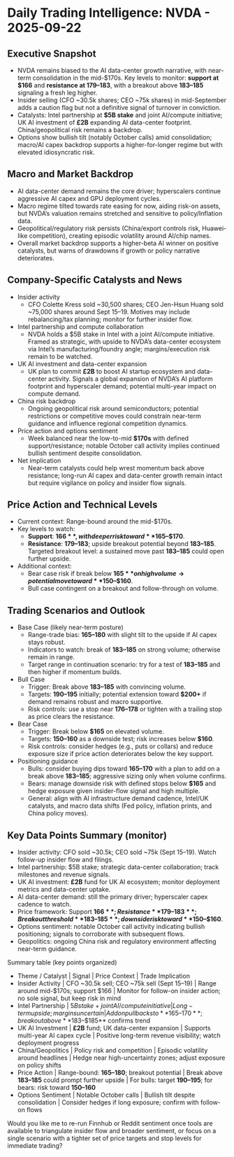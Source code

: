# Daily Trading Intelligence: NVDA - 2025-09-22

## Executive Snapshot
- NVDA remains biased to the AI data-center growth narrative, with near-term consolidation in the mid-$170s. Key levels to monitor: **support at $166** and **resistance at $179–$183**, with a breakout above **$183–$185** signaling a fresh leg higher. 
- Insider selling (CFO ~30.5k shares; CEO ~75k shares) in mid-September adds a caution flag but not a definitive signal of turnover in conviction. 
- Catalysts: Intel partnership at **$5B stake** and joint AI/compute initiative; UK AI investment of **£2B** expanding AI data-center footprint. China/geopolitical risk remains a backdrop.  
- Options show bullish tilt (notably October calls) amid consolidation; macro/AI capex backdrop supports a higher-for-longer regime but with elevated idiosyncratic risk.

## Macro and Market Backdrop
- AI data-center demand remains the core driver; hyperscalers continue aggressive AI capex and GPU deployment cycles.
- Macro regime tilted towards rate easing for now, aiding risk-on assets, but NVDA’s valuation remains stretched and sensitive to policy/Inflation data.
- Geopolitical/regulatory risk persists (China/export controls risk, Huawei-like competition), creating episodic volatility around AI/chip names.
- Overall market backdrop supports a higher-beta AI winner on positive catalysts, but warns of drawdowns if growth or policy narrative deteriorates.

## Company-Specific Catalysts and News
- Insider activity
  - CFO Colette Kress sold ~30,500 shares; CEO Jen-Hsun Huang sold ~75,000 shares around Sept 15–19. Motives may include rebalancing/tax planning; monitor for further insider flow.
- Intel partnership and compute collaboration
  - NVDA holds a $5B stake in Intel with a joint AI/compute initiative. Framed as strategic, with upside to NVDA’s data-center ecosystem via Intel’s manufacturing/foundry angle; margins/execution risk remain to be watched.
- UK AI investment and data-center expansion
  - UK plan to commit **£2B** to boost AI startup ecosystem and data-center activity. Signals a global expansion of NVDA’s AI platform footprint and hyperscaler demand; potential multi-year impact on compute demand.
- China risk backdrop
  - Ongoing geopolitical risk around semiconductors; potential restrictions or competitive moves could constrain near-term guidance and influence regional competition dynamics.
- Price action and options sentiment
  - Week balanced near the low-to-mid **$170s** with defined support/resistance; notable October call activity implies continued bullish sentiment despite consolidation.
- Net implication
  - Near-term catalysts could help wrest momentum back above resistance; long-run AI capex and data-center growth remain intact but require vigilance on policy and insider flow signals.

## Price Action and Technical Levels
- Current context: Range-bound around the mid-$170s.
- Key levels to watch:
  - **Support**: **$166**, with deeper risk toward **$165–$170**.
  - **Resistance**: **$179–$183**; upside breakout potential beyond **$183–$185**.
  Targeted breakout level: a sustained move past **$183–$185** could open further upside.
- Additional context:
  - Bear case risk if break below **$165** on high volume → potential move toward **$150–$160**.
  - Bull case contingent on a breakout and follow-through on volume.

## Trading Scenarios and Outlook
- Base Case (likely near-term posture)
  - Range-trade bias: **$165–$180** with slight tilt to the upside if AI capex stays robust.
  - Indicators to watch: break of **$183–$185** on strong volume; otherwise remain in range.
  - Target range in continuation scenario: try for a test of **$183–$185** and then higher if momentum builds.
- Bull Case
  - Trigger: Break above **$183–$185** with convincing volume.
  - Targets: **$190–$195** initially; potential extension toward **$200+** if demand remains robust and macro supportive.
  - Risk controls: use a stop near **$176–$178** or tighten with a trailing stop as price clears the resistance.
- Bear Case
  - Trigger: Break below **$165** on elevated volume.
  - Targets: **$150–$160** as a downside test; risk increases below **$160**.
  - Risk controls: consider hedges (e.g., puts or collars) and reduce exposure size if price action deteriorates below the key support.
- Positioning guidance
  - Bulls: consider buying dips toward **$165–$170** with a plan to add on a break above **$183–$185**; aggressive sizing only when volume confirms.
  - Bears: manage downside risk with defined stops below **$165** and hedge exposure given insider-flow signal and high multiple.
  - General: align with AI infrastructure demand cadence, Intel/UK catalysts, and macro data shifts (Fed policy, inflation prints, and China policy moves).

## Key Data Points Summary (monitor)
- Insider activity: CFO sold ~30.5k; CEO sold ~75k (Sept 15–19). Watch follow-up insider flow and filings.
- Intel partnership: $5B stake; strategic data-center collaboration; track milestones and revenue signals.
- UK AI investment: **£2B** fund for UK AI ecosystem; monitor deployment metrics and data-center uptake.
- AI data-center demand: still the primary driver; hyperscaler capex cadence to watch.
- Price framework: Support **$166**; Resistance **$179–$183**; Breakout threshold **$183–$185**; downside risk toward **$150–$160**.
- Options sentiment: notable October call activity indicating bullish positioning; signals to corroborate with subsequent flows.
- Geopolitics: ongoing China risk and regulatory environment affecting near-term guidance.

Summary table (key points organized)
- Theme / Catalyst | Signal | Price Context | Trade Implication
- Insider Activity | CFO ~30.5k sell; CEO ~75k sell (Sept 15–19) | Range around mid-$170s; support $166 | Monitor for follow-on insider action; no sole signal, but keep risk in mind
- Intel Partnership | $5B stake + joint AI/compute initiative | Long-term upside; margins uncertain | Add on pullbacks to **$165–$170**; breakout above **$183–$185** confirms trend
- UK AI Investment | **£2B** fund; UK data-center expansion | Supports multi-year AI capex cycle | Positive long-term revenue visibility; watch deployment progress
- China/Geopolitics | Policy risk and competition | Episodic volatility around headlines | Hedge near high-uncertainty zones; adjust exposure on policy shifts
- Price Action | Range-bound: **$165–$180**; breakout potential | Break above **$183–$185** could prompt further upside | For bulls: target **$190–$195**; for bears: risk toward **$150–$160**
- Options Sentiment | Notable October calls | Bullish tilt despite consolidation | Consider hedges if long exposure; confirm with follow-on flows

Would you like me to re-run Finnhub or Reddit sentiment once tools are available to triangulate insider flow and broader sentiment, or focus on a single scenario with a tighter set of price targets and stop levels for immediate trading?